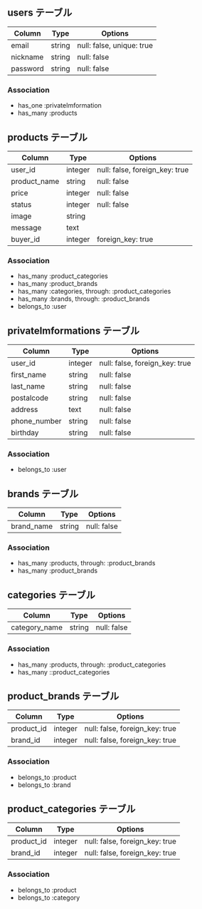 ## users テーブル

| Column   | Type   | Options                   |
| -------- | ------ | ------------------------- |
| email    | string | null: false, unique: true |
| nickname | string | null: false               |
| password | string | null: false               |

### Association

- has_one :privateImformation
- has_many :products

## products テーブル

| Column       | Type    | Options                        |
| ------------ | ------- | ------------------------------ |
| user_id      | integer | null: false, foreign_key: true |
| product_name | string  | null: false                    |
| price        | integer | null: false                    |
| status       | integer | null: false                    |
| image        | string  |                                |
| message      | text    |                                |
| buyer_id     | integer | foreign_key: true              |

### Association

- has_many :product_categories
- has_many :product_brands
- has_many :categories, through: :product_categories
- has_many :brands, through: :product_brands
- belongs_to :user

## privateImformations テーブル

| Column       | Type    | Options                        |
| ------------ | ------- | ------------------------------ |
| user_id      | integer | null: false, foreign_key: true |
| first_name   | string  | null: false                    |
| last_name    | string  | null: false                    |
| postalcode   | string  | null: false                    |
| address      | text    | null: false                    |
| phone_number | string  | null: false                    |
| birthday     | string  | null: false                    |

### Association

- belongs_to :user

## brands テーブル

| Column     | Type   | Options     |
| ---------- | ------ | ----------- |
| brand_name | string | null: false |

### Association

- has_many :products, through: :product_brands
- has_many :product_brands

## categories テーブル

| Column        | Type   | Options     |
| ------------- | ------ | ----------- |
| category_name | string | null: false |

### Association

- has_many :products, through: :product_categories
- has_many ::product_categories

## product_brands テーブル

| Column     | Type    | Options                        |
| ---------- | ------- | ------------------------------ |
| product_id | integer | null: false, foreign_key: true |
| brand_id   | integer | null: false, foreign_key: true |

### Association

- belongs_to :product
- belongs_to :brand

## product_categories テーブル

| Column     | Type    | Options                        |
| ---------- | ------- | ------------------------------ |
| product_id | integer | null: false, foreign_key: true |
| brand_id   | integer | null: false, foreign_key: true |

### Association

- belongs_to :product
- belongs_to :category

